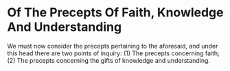 # Of The Precepts Of Faith, Knowledge And Understanding

We must now consider the precepts pertaining to the aforesaid, and under this head there are two points of inquiry:
(1) The precepts concerning faith;
(2) The precepts concerning the gifts of knowledge and understanding.